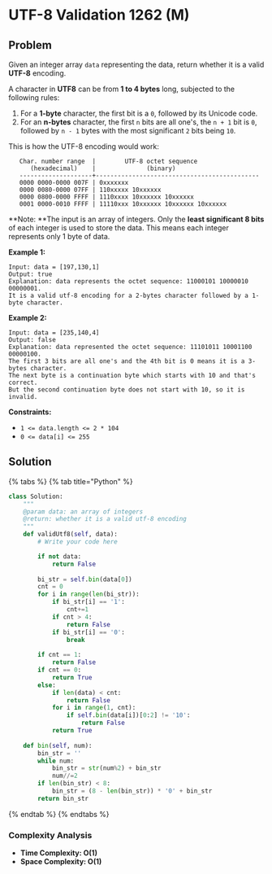 # UTF-8 Validation 1262 (M)

## Problem

Given an integer array `data` representing the data, return whether it is a valid **UTF-8** encoding.

A character in **UTF8** can be from **1 to 4 bytes** long, subjected to the following rules:

1. For a **1-byte** character, the first bit is a `0`, followed by its Unicode code.
2. For an **n-bytes** character, the first `n` bits are all one's, the `n + 1` bit is `0`, followed by `n - 1` bytes with the most significant `2` bits being `10`.

This is how the UTF-8 encoding would work:

```
   Char. number range  |        UTF-8 octet sequence
      (hexadecimal)    |              (binary)
   --------------------+---------------------------------------------
   0000 0000-0000 007F | 0xxxxxxx
   0000 0080-0000 07FF | 110xxxxx 10xxxxxx
   0000 0800-0000 FFFF | 1110xxxx 10xxxxxx 10xxxxxx
   0001 0000-0010 FFFF | 11110xxx 10xxxxxx 10xxxxxx 10xxxxxx
```

**Note: **The input is an array of integers. Only the **least significant 8 bits** of each integer is used to store the data. This means each integer represents only 1 byte of data.

**Example 1:**

```
Input: data = [197,130,1]
Output: true
Explanation: data represents the octet sequence: 11000101 10000010 00000001.
It is a valid utf-8 encoding for a 2-bytes character followed by a 1-byte character.
```

**Example 2:**

```
Input: data = [235,140,4]
Output: false
Explanation: data represented the octet sequence: 11101011 10001100 00000100.
The first 3 bits are all one's and the 4th bit is 0 means it is a 3-bytes character.
The next byte is a continuation byte which starts with 10 and that's correct.
But the second continuation byte does not start with 10, so it is invalid.
```

**Constraints:**

* `1 <= data.length <= 2 * 104`
* `0 <= data[i] <= 255`

## Solution&#x20;

{% tabs %}
{% tab title="Python" %}
```python
class Solution:
    """
    @param data: an array of integers
    @return: whether it is a valid utf-8 encoding
    """
    def validUtf8(self, data):
        # Write your code here

        if not data:
            return False
        
        bi_str = self.bin(data[0])
        cnt = 0
        for i in range(len(bi_str)):
            if bi_str[i] == '1':
                cnt+=1
            if cnt > 4:
                return False
            if bi_str[i] == '0':
                break
        
        if cnt == 1:
            return False
        if cnt == 0:
            return True
        else:
            if len(data) < cnt:
                return False
            for i in range(1, cnt):
                if self.bin(data[i])[0:2] != '10':
                    return False
            return True
    
    def bin(self, num):
        bin_str = ''
        while num:
            bin_str = str(num%2) + bin_str
            num//=2
        if len(bin_str) < 8:
            bin_str = (8 - len(bin_str)) * '0' + bin_str
        return bin_str
```
{% endtab %}
{% endtabs %}

### Complexity Analysis

* **Time Complexity: O(1)**
* **Space Complexity: O(1)**
